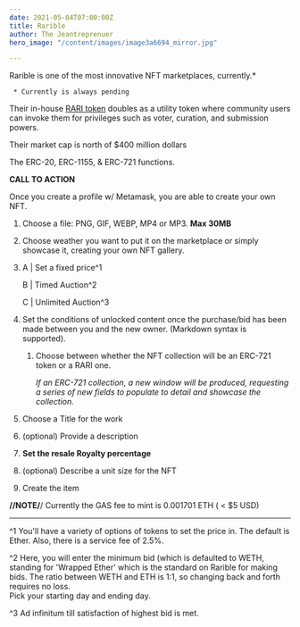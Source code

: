 ```yaml
---
date: 2021-05-04T07:00:00Z
title: Rarible
author: The Jeantreprenuer
hero_image: "/content/images/image3a6694_mirror.jpg"

---
```

Rarible is one of the most innovative NFT marketplaces, currently.*

     * Currently is always pending

Their in-house [RARI token](https://coinranking.com/coin/z1VVxbAp1+rarible-rari) doubles as a utility token where community users can invoke them for privileges such as voter, curation, and submission powers.

Their market cap is north of $400 million dollars

The ERC-20, ERC-1155, & ERC-721 functions.

**CALL TO ACTION**

Once you create a profile w/ Metamask, you are able to create your own NFT.

1. Choose a file: PNG, GIF, WEBP, MP4 or MP3. **Max 30MB**
2. Choose weather you want to put it on the marketplace or simply showcase it, creating your own NFT gallery.
3. A | Set a fixed price^1

   B | Timed Auction^2

   C | Unlimited Auction^3
4. Set the conditions of unlocked content once the purchase/bid has been made between you and the new owner. (Markdown syntax is supported).
   1. Choose between whether the NFT collection will be an ERC-721 token or a RARI one.

      _If an ERC-721 collection, a new window will be produced, requesting a series of new fields to populate to detail and showcase the collection._
5. Choose a Title for the work
6. (optional) Provide a description
7. **Set the resale Royalty percentage**
8. (optional) Describe a unit size for the NFT
9. Create the item

**//NOTE/**/ Currently the GAS fee to mint is 0.001701 ETH ( < $5 USD)

***

^1 You'll have a variety of options of tokens to set the price in. The default is Ether. Also, there is a service fee of 2.5%.

^2 Here, you will enter the minimum bid (which is defaulted to WETH, standing for 'Wrapped Ether' which is the standard on Rarible for making bids. The ratio between WETH and ETH is 1:1, so changing back and forth requires no loss.  
Pick your starting day and ending day.

^3 Ad infinitum till satisfaction of highest bid is met.